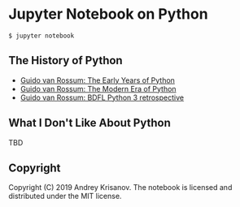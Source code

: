 # Jupyter Notebook on Python

```shell
$ jupyter notebook
```

## The History of Python

* [Guido van Rossum: The Early Years of Python](https://youtu.be/xLVxoz-mQFs)
* [Guido van Rossum: The Modern Era of Python](https://youtu.be/rTTFh7HOlC0)
* [Guido van Rossum: BDFL Python 3 retrospective](https://youtu.be/Oiw23yfqQy8)

## What I Don't Like About Python

TBD

## Copyright

Copyright (C) 2019 Andrey Krisanov. The notebook is licensed and distributed under the MIT license.
